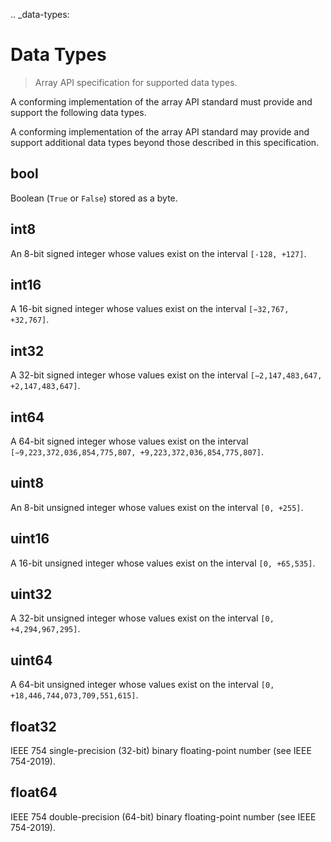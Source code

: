 .. _data-types:

# Data Types

> Array API specification for supported data types.

A conforming implementation of the array API standard must provide and support the following data types.

A conforming implementation of the array API standard may provide and support additional data types beyond those described in this specification.

## bool

Boolean (`True` or `False`) stored as a byte.

## int8

An 8-bit signed integer whose values exist on the interval `[-128, +127]`.

## int16

A 16-bit signed integer whose values exist on the interval `[−32,767, +32,767]`.

## int32

A 32-bit signed integer whose values exist on the interval `[−2,147,483,647, +2,147,483,647]`.

## int64

A 64-bit signed integer whose values exist on the interval `[−9,223,372,036,854,775,807, +9,223,372,036,854,775,807]`.

## uint8

An 8-bit unsigned integer whose values exist on the interval `[0, +255]`.

## uint16

A 16-bit unsigned integer whose values exist on the interval `[0, +65,535]`.

## uint32

A 32-bit unsigned integer whose values exist on the interval `[0, +4,294,967,295]`.

## uint64

A 64-bit unsigned integer whose values exist on the interval `[0, +18,446,744,073,709,551,615]`.

## float32

IEEE 754 single-precision (32-bit) binary floating-point number (see IEEE 754-2019).

## float64

IEEE 754 double-precision (64-bit) binary floating-point number (see IEEE 754-2019).
